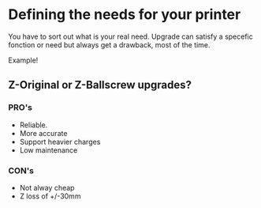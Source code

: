# Defining the needs for your printer

You have to sort out what is your real need.
Upgrade can satisfy a specefic fonction or need but always get a drawback, most of the time.

Example!

## Z-Original or Z-Ballscrew upgrades?
### PRO's
- Reliable.
- More accurate
- Support heavier charges
- Low maintenance

### CON's
- Not alway cheap
- Z loss of +/-30mm
